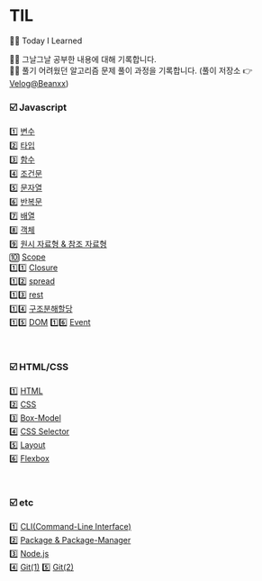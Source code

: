 # TIL

✍🏻 Today I Learned

👋🏻 그날그날 공부한 내용에 대해 기록합니다.<br/>
👋🏻 풀기 어려웠던 알고리즘 문제 풀이 과정을 기록합니다. (풀이 저장소 👉 [Velog@Beanxx](https://velog.io/@tnqls1211v))

### ☑️ Javascript

1️⃣ [변수](https://github.com/Beanxx/TIL/blob/main/%5BTIL%5D%202022.04.26-Day1.md#1%EF%B8%8F%E2%83%A3-%EB%B3%80%EC%88%98) <br/>
2️⃣ [타입](https://github.com/Beanxx/TIL/blob/main/%5BTIL%5D%202022.04.26-Day1.md#2%EF%B8%8F%E2%83%A3-%ED%83%80%EC%9E%85) <br/>
3️⃣ [함수](https://github.com/Beanxx/TIL/blob/main/%5BTIL%5D%202022.04.26-Day1.md#3%EF%B8%8F%E2%83%A3-%ED%95%A8%EC%88%98) <br/>
4️⃣ [조건문](https://github.com/Beanxx/TIL/blob/main/%5BTIL%5D%202022.04.27-Day2.md#1%EF%B8%8F%E2%83%A3%EC%A1%B0%EA%B1%B4%EB%AC%B8) <br/>
5️⃣ [문자열](https://github.com/Beanxx/TIL/blob/main/%5BTIL%5D%202022.04.27-Day2.md#2%EF%B8%8F%E2%83%A3%EB%AC%B8%EC%9E%90%EC%97%B4) <br/>
6️⃣ [반복문](https://github.com/Beanxx/TIL/blob/main/%5BTIL%5D%202022.04.28-Day3.md#1%EF%B8%8F%E2%83%A3%EB%B0%98%EB%B3%B5%EB%AC%B8iteration) <br/>
7️⃣ [배열](https://github.com/Beanxx/TIL/blob/main/%5BTIL%5D%202022.05.10-Day11.md#%EF%B8%8F-%EB%B0%B0%EC%97%B4) <br/>
8️⃣ [객체](https://github.com/Beanxx/TIL/blob/main/%5BTIL%5D%202022.05.11-Day12.md#%EF%B8%8F%EA%B0%9D%EC%B2%B4) <br/>
9️⃣ [원시 자료형 & 참조 자료형](https://github.com/Beanxx/TIL/blob/main/%5BTIL%5D%202022.05.12-Day13.md#1%EF%B8%8F%E2%83%A3%EC%9B%90%EC%8B%9C-%EC%9E%90%EB%A3%8C%ED%98%95--%EC%B0%B8%EC%A1%B0-%EC%9E%90%EB%A3%8C%ED%98%95) <br/>
🔟 [Scope](https://github.com/Beanxx/TIL/blob/main/%5BTIL%5D%202022.05.12-Day13.md#2%EF%B8%8F%E2%83%A3%EC%8A%A4%EC%BD%94%ED%94%84) <br/>
1️⃣1️⃣ [Closure](https://github.com/Beanxx/TIL/blob/main/%5BTIL%5D%202022.05.12-Day13.md#3%EF%B8%8F%E2%83%A3%ED%81%B4%EB%A1%9C%EC%A0%80closure) <br/>
1️⃣2️⃣ [spread](https://github.com/Beanxx/TIL/blob/main/%5BTIL%5D%202022.05.13-Day14.md#spread-%EB%AC%B8%EB%B2%95) <br/>
1️⃣3️⃣ [rest](https://github.com/Beanxx/TIL/blob/main/%5BTIL%5D%202022.05.13-Day14.md#rest-%EB%AC%B8%EB%B2%95) <br/>
1️⃣4️⃣ [구조분해할당](https://github.com/Beanxx/TIL/blob/main/%5BTIL%5D%202022.05.13-Day14.md#%EA%B5%AC%EC%A1%B0%EB%B6%84%ED%95%B4%ED%95%A0%EB%8B%B9) <br/>
1️⃣5️⃣ [DOM](https://github.com/Beanxx/TIL/blob/main/%5BTIL%5D%202022.05.17-Day16.md#%EF%B8%8Fdom-%EA%B8%B0%EC%B4%88)
1️⃣6️⃣ [Event](https://github.com/Beanxx/TIL/blob/main/%5BTIL%5D%202022.05.19-Day18.md#%EF%B8%8Flocal-repository)

<br/>

### ☑️ HTML/CSS

1️⃣ [HTML](https://github.com/Beanxx/TIL/blob/main/%5BTIL%5D%202022.04.29-Day4.md) <br/>
2️⃣ [CSS](https://github.com/Beanxx/TIL/blob/main/%5BTIL%5D%202022.05.02-Day6.md#1%EF%B8%8F%E2%83%A3css-cascading-style-sheets) <br/>
3️⃣ [Box-Model](https://github.com/Beanxx/TIL/blob/main/%5BTIL%5D%202022.05.02-Day6.md#2%EF%B8%8F%E2%83%A3%EB%B0%95%EC%8A%A4%EB%AA%A8%EB%8D%B8) <br/>
4️⃣ [CSS Selector](https://github.com/Beanxx/TIL/blob/main/%5BTIL%5D%202022.05.02-Day6.md#3%EF%B8%8F%E2%83%A3css-selector) <br/>
5️⃣ [Layout](https://github.com/Beanxx/TIL/blob/main/%5BTIL%5D%202022.05.03-Day7.md#1%EF%B8%8F%E2%83%A3layout) <br/>
6️⃣ [Flexbox](https://github.com/Beanxx/TIL/blob/main/%5BTIL%5D%202022.05.03-Day7.md#2%EF%B8%8F%E2%83%A3flexbox) <br/>

<br/>

### ☑️ etc

1️⃣ [CLI(Command-Line Interface)](https://github.com/Beanxx/TIL/blob/main/%5BTIL%5D%202022.05.09-Day10.md#1%EF%B8%8F%E2%83%A3clicommand-line-interface) <br/>
2️⃣ [Package & Package-Manager](https://github.com/Beanxx/TIL/blob/main/%5BTIL%5D%202022.05.09-Day10.md#2%EF%B8%8F%E2%83%A3%ED%8C%A8%ED%82%A4%EC%A7%80--%ED%8C%A8%ED%82%A4%EC%A7%80-%EB%A7%A4%EB%8B%88%EC%A0%80) <br/>
3️⃣ [Node.js](https://github.com/Beanxx/TIL/blob/main/%5BTIL%5D%202022.05.09-Day10.md#3%EF%B8%8F%E2%83%A3nodejs) <br/>
4️⃣ [Git(1)](https://github.com/Beanxx/TIL/blob/main/%5BTIL%5D%202022.05.09-Day10.md#4%EF%B8%8F%E2%83%A3git)
5️⃣ [Git(2)](https://github.com/Beanxx/TIL/blob/main/%5BTIL%5D%202022.05.19-Day18.md#%EF%B8%8Flocal-repository)
